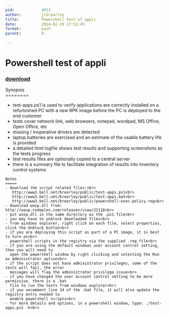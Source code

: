 ```yaml
---
pid:            4913
author:         jrbrearley
title:          Powershell test of appli
date:           2014-02-19 17:52:45
format:         posh
parent:         0

---
```


# Powershell test of appli

### [download](Scripts\4913.ps1)

Synopsis<br>
========<br>
- test-apps.ps1 is used to verify applications are correctly installed on a refurbished PC
  with a new RPK image before the PC is deployed to the end customer<br>
- tests cover network link, web browsers, notepad, wordpad, MS Office, Open Office, etc<br>
- missing / inoperative drivers are detected<br>
- laptop batteries are exercised and an estimate of the usable battery life is provided<br>
- a detailed html logfile shows test results and supporting screenshots as the tests progress<br>
- test results files are optionally copied to a central server<br>
- there is a summary file to facilitate integration of results into inventory control systems<br>


```posh
Notes
=====
- download the script related files:<br>
   http://www3.bell.net/brearley/public/test-apps.ps1<br>
   http://www3.bell.net/brearley/public/test-apps.bat<br>
   http://www3.bell.net/brearley/public/powershell-exec-policy.reg<br>
- download wasp.dll from: http://wasp.codeplex.com/releases/view/22118<br>
- put wasp.dll in the same directory as the .ps1 file<br>
- you may have to unblock downloaded files<br>
- from windows explorer, right click on each file, select properties, click the Unblock button<br>
- if you are deploying this script as part of a PC image, it is best to turn on<br>
  powershell scripts in the registry via the supplied .reg file<br>
- if you are using the default windows user account control setting, then you will need to
  open the powershell window by right clicking and selecting the Run as Administrator option<br>
- if the script does not have administrator privileges, some of the tests will fail, the error
  messages will flag the administrator privilege issue<br>
- if you have changed the user account control setting to be more permissive, there is a .bat
  file to run the tests from windows explorer<br>
- if you uncomment line 34 of the .bat file, it will also update the registry entry needed to
  enable powershell scripts<br>
- for more details and options, in a powershell window, type: ./test-apps.ps1 -h<br>


```
